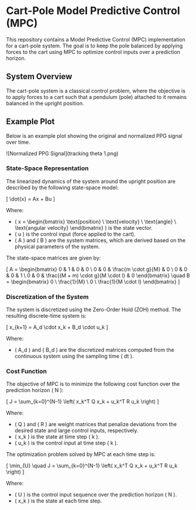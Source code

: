 # Cart-Pole Model Predictive Control (MPC)

This repository contains a Model Predictive Control (MPC) implementation for a cart-pole system. The goal is to keep the pole balanced by applying forces to the cart using MPC to optimize control inputs over a prediction horizon.

## System Overview

The cart-pole system is a classical control problem, where the objective is to apply forces to a cart such that a pendulum (pole) attached to it remains balanced in the upright position.


## Example Plot

Below is an example plot showing the original and normalized PPG signal over time.

![Normalized PPG Signal](tracking theta 1.png)


### State-Space Representation

The linearized dynamics of the system around the upright position are described by the following state-space model:

\[
\dot{x} = Ax + Bu
\]

Where:
- \( x = \begin{bmatrix} \text{position} \\ \text{velocity} \\ \text{angle} \\ \text{angular velocity} \end{bmatrix} \) is the state vector.
- \( u \) is the control input (force applied to the cart).
- \( A \) and \( B \) are the system matrices, which are derived based on the physical parameters of the system.

The state-space matrices are given by:

\[
A = \begin{bmatrix}
0 & 1 & 0 & 0 \\
0 & 0 & \frac{m \cdot g}{M} & 0 \\
0 & 0 & 0 & 1 \\
0 & 0 & \frac{(M + m) \cdot g}{M \cdot l} & 0
\end{bmatrix}
\quad
B = \begin{bmatrix}
0 \\
\frac{1}{M} \\
0 \\
\frac{1}{M \cdot l}
\end{bmatrix}
\]

### Discretization of the System

The system is discretized using the Zero-Order Hold (ZOH) method. The resulting discrete-time system is:

\[
x_{k+1} = A_d \cdot x_k + B_d \cdot u_k
\]

Where:
- \( A_d \) and \( B_d \) are the discretized matrices computed from the continuous system using the sampling time \( dt \).

### Cost Function

The objective of MPC is to minimize the following cost function over the prediction horizon \( N \):

\[
J = \sum_{k=0}^{N-1} \left( x_k^T Q x_k + u_k^T R u_k \right)
\]

Where:
- \( Q \) and \( R \) are weight matrices that penalize deviations from the desired state and large control inputs, respectively.
- \( x_k \) is the state at time step \( k \).
- \( u_k \) is the control input at time step \( k \).

The optimization problem solved by MPC at each time step is:

\[
\min_{U} \quad J = \sum_{k=0}^{N-1} \left( x_k^T Q x_k + u_k^T R u_k \right)
\]

Where:
- \( U \) is the control input sequence over the prediction horizon \( N \).
- \( x_k \) is the state at each time step.
